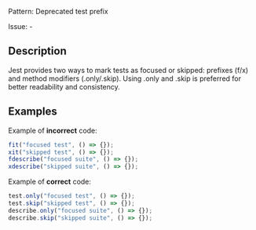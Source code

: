 Pattern: Deprecated test prefix

Issue: -

## Description

Jest provides two ways to mark tests as focused or skipped: prefixes (f/x) and method modifiers (.only/.skip). Using .only and .skip is preferred for better readability and consistency.

## Examples

Example of **incorrect** code:
```javascript
fit("focused test", () => {});
xit("skipped test", () => {});
fdescribe("focused suite", () => {});
xdescribe("skipped suite", () => {});
```

Example of **correct** code:
```javascript
test.only("focused test", () => {});
test.skip("skipped test", () => {});
describe.only("focused suite", () => {});
describe.skip("skipped suite", () => {});
```